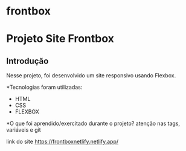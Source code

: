 # frontbox

# Projeto Site Frontbox

## Introdução

Nesse projeto, foi desenvolvido um site responsivo usando Flexbox.

*Tecnologias foram utilizadas:

- HTML
- CSS
- FLEXBOX

*O que foi aprendido/exercitado durante o projeto?
atenção nas tags, variáveis e git

link do site https://frontboxnetlify.netlify.app/
